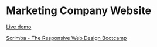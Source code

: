 # Marketing Company Website

[Live demo](https://jayh4487.github.io/marketing-company-website/)

[Scrimba - The Responsive Web Design Bootcamp](https://scrimba.com/learn/responsive)